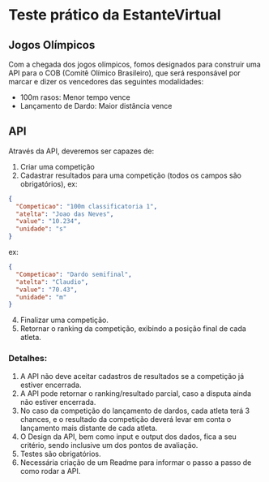 # Teste prático da EstanteVirtual #
## Jogos Olímpicos ##

Com a chegada dos jogos olímpicos, fomos designados para construir uma API para o COB (Comitê Olímico Brasileiro), que será responsável por marcar e dizer os vencedores das seguintes modalidades:

* 100m rasos: Menor tempo vence
* Lançamento de Dardo: Maior distância vence

## API 

Através da API, deveremos ser capazes de:

1. Criar uma competição
2. Cadastrar resultados para uma competição (todos os campos são obrigatórios), 
ex: 
```json
{
  "Competicao": "100m classificatoria 1", 
  "atelta": "Joao das Neves", 
  "value": "10.234", 
  "unidade": "s"
}
```
ex: 
```json
{
  "Competicao": "Dardo semifinal", 
  "atelta": "Claudio", 
  "value": "70.43", 
  "unidade": "m"
}
```
4. Finalizar uma competição.
3. Retornar o ranking da competição, exibindo a posição final de cada atleta.


### **Detalhes**:
1. A API não deve aceitar cadastros de resultados se a competição já estiver encerrada.
2. A API pode retornar o ranking/resultado parcial, caso a disputa ainda não estiver encerrada.
3. No caso da competição do lançamento de dardos, cada atleta terá 3 chances, e o resultado da competição deverá levar em conta o lançamento mais distante de cada atleta.
4. O Design da API, bem como input e output dos dados, fica a seu critério, sendo inclusive um dos pontos de avaliação.
5. Testes são obrigatórios.
6. Necessária criação de um Readme para informar o passo a passo de como rodar a API.



